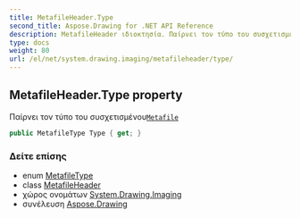 ```yaml
---
title: MetafileHeader.Type
second_title: Aspose.Drawing for .NET API Reference
description: MetafileHeader ιδιοκτησία. Παίρνει τον τύπο του συσχετισμένουMetafile
type: docs
weight: 80
url: /el/net/system.drawing.imaging/metafileheader/type/
---
```

## MetafileHeader.Type property

Παίρνει τον τύπο του συσχετισμένου[`Metafile`](../../metafile/)

```csharp
public MetafileType Type { get; }
```

### Δείτε επίσης

* enum [MetafileType](../../metafiletype/)
* class [MetafileHeader](../)
* χώρος ονομάτων [System.Drawing.Imaging](../../metafileheader/)
* συνέλευση [Aspose.Drawing](../../../)



